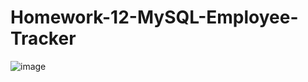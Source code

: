 # Homework-12-MySQL-Employee-Tracker

![image](https://user-images.githubusercontent.com/57970306/77683444-9de2a100-6f55-11ea-89c4-bc66e0a0291f.png)

